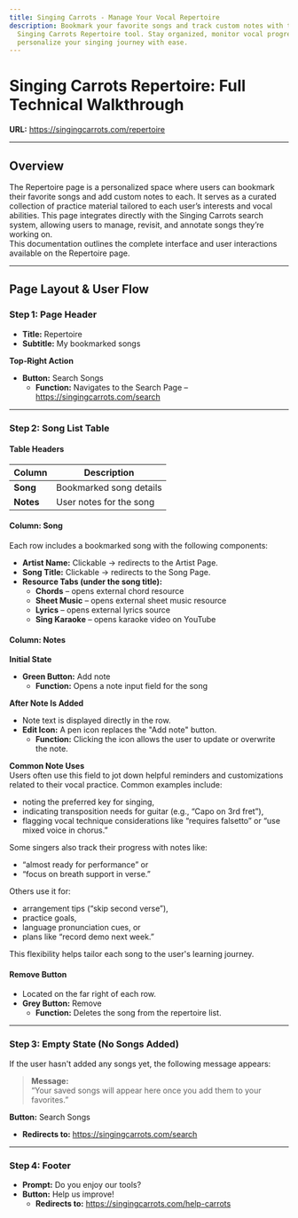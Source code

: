 ```yaml
---
title: Singing Carrots - Manage Your Vocal Repertoire
description: Bookmark your favorite songs and track custom notes with the
  Singing Carrots Repertoire tool. Stay organized, monitor vocal progress, and
  personalize your singing journey with ease.
---
```

# Singing Carrots Repertoire: Full Technical Walkthrough  
**URL:** <https://singingcarrots.com/repertoire>


---


## Overview
The Repertoire page is a personalized space where users can bookmark their favorite songs and add custom notes to each. It serves as a curated collection of practice material tailored to each user’s interests and vocal abilities. This page integrates directly with the Singing Carrots search system, allowing users to manage, revisit, and annotate songs they’re working on.  
This documentation outlines the complete interface and user interactions available on the Repertoire page.


---


## Page Layout & User Flow


### Step 1: Page Header
- **Title:** Repertoire  
- **Subtitle:** My bookmarked songs  


**Top‑Right Action**  
- **Button:** Search Songs  
  - **Function:** Navigates to the Search Page – <https://singingcarrots.com/search>


---


### Step 2: Song List Table


#### Table Headers
| Column | Description |
|--------|-------------|
| **Song** | Bookmarked song details |
| **Notes** | User notes for the song |


#### Column: Song  
Each row includes a bookmarked song with the following components:


- **Artist Name:** Clickable → redirects to the Artist Page.  
- **Song Title:** Clickable → redirects to the Song Page.  
- **Resource Tabs (under the song title):**  
  - **Chords** – opens external chord resource  
  - **Sheet Music** – opens external sheet music resource  
  - **Lyrics** – opens external lyrics source  
  - **Sing Karaoke** – opens karaoke video on YouTube  


#### Column: Notes


**Initial State**  
- **Green Button:** Add note  
  - **Function:** Opens a note input field for the song  


**After Note Is Added**  
- Note text is displayed directly in the row.  
- **Edit Icon:** A pen icon replaces the "Add note" button.  
  - **Function:** Clicking the icon allows the user to update or overwrite the note.  


**Common Note Uses**  
Users often use this field to jot down helpful reminders and customizations related to their vocal practice. Common examples include:  
- noting the preferred key for singing,  
- indicating transposition needs for guitar (e.g., “Capo on 3rd fret”),  
- flagging vocal technique considerations like “requires falsetto” or “use mixed voice in chorus.”  


Some singers also track their progress with notes like:  
- “almost ready for performance” or  
- “focus on breath support in verse.”  


Others use it for:  
- arrangement tips (“skip second verse”),  
- practice goals,  
- language pronunciation cues, or  
- plans like “record demo next week.”  


This flexibility helps tailor each song to the user's learning journey.


#### Remove Button
- Located on the far right of each row.  
- **Grey Button:** Remove  
  - **Function:** Deletes the song from the repertoire list.


---


### Step 3: Empty State (No Songs Added)
If the user hasn't added any songs yet, the following message appears:


> **Message:**  
> “Your saved songs will appear here once you add them to your favorites.”


**Button:** Search Songs  
- **Redirects to:** <https://singingcarrots.com/search>


---


### Step 4: Footer
- **Prompt:** Do you enjoy our tools?  
- **Button:** Help us improve!  
  - **Redirects to:** <https://singingcarrots.com/help-carrots>
